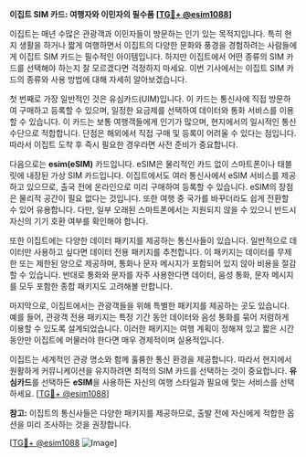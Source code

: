 **이집트 SIM 카드: 여행자와 이민자의 필수품 [[TG💪+ @esim1088](https://t.me/s/esim1088)]**

이집트는 매년 수많은 관광객과 이민자들이 방문하는 인기 있는 목적지입니다. 특히 현지 생활을 하거나 짧게 여행하면서 이집트의 다양한 문화와 풍경을 경험하려는 사람들에게 이집트 SIM 카드는 필수적인 아이템입니다. 하지만 이집트에서 어떤 종류의 SIM 카드를 선택해야 하는지 잘 모르겠다면 걱정하지 마세요. 이번 기사에서는 이집트 SIM 카드의 종류와 사용 방법에 대해 자세히 알아보겠습니다.

첫 번째로 가장 일반적인 것은 유심카드(UIM)입니다. 이 카드는 통신사에 직접 방문하여 구매하고 등록할 수 있으며, 일정한 요금제를 선택하여 데이터와 통화 서비스를 이용할 수 있습니다. 이 카드는 보통 여행객들에게 인기가 많으며, 현지에서의 일시적인 통신 수단으로 적합합니다. 단점은 해외에서 직접 구매 및 등록이 어려울 수 있다는 점입니다. 따라서 이집트 도착 후 즉시 필요한 경우라면 사전 준비가 중요합니다.

다음으로는 **esim(eSIM)** 카드입니다. eSIM은 물리적인 카드 없이 스마트폰이나 태블릿에 내장된 가상 SIM 카드입니다. 이집트에서도 여러 통신사에서 eSIM 서비스를 제공하고 있으므로, 출국 전에 온라인으로 미리 구매하여 등록할 수 있습니다. eSIM의 장점은 물리적 공간이 필요 없다는 것입니다. 또한 여행 중 국가를 바꾸더라도 쉽게 전환할 수 있어 유용합니다. 다만, 일부 오래된 스마트폰에서는 지원되지 않을 수 있으니 반드시 자신의 기기 호환 여부를 확인해야 합니다.

또한 이집트에는 다양한 데이터 패키지를 제공하는 통신사들이 있습니다. 일반적으로 데이터만 사용하고 싶다면 데이터 전용 패키지를 추천합니다. 이 패키지는 데이터를 무제한 또는 제한된 양으로 제공하며, 통화나 문자 메시지가 포함되어 있지 않아 비용을 절감할 수 있습니다. 반대로 통화와 문자를 자주 사용한다면 데이터, 음성 통화, 문자 메시지를 모두 포함한 종합 패키지도 고려해볼 만합니다.

마지막으로, 이집트에서는 관광객들을 위해 특별한 패키지를 제공하는 곳도 있습니다. 예를 들어, 관광객 전용 패키지는 특정 기간 동안 데이터와 음성 통화를 묶어 저렴하게 이용할 수 있도록 설계되었습니다. 이러한 패키지는 여행 계획이 정해져 있고 짧은 시간 동안만 이집트에 머물러야 한다면 매우 경제적이며 실용적입니다.

이집트는 세계적인 관광 명소와 함께 훌륭한 통신 환경을 제공합니다. 따라서 현지에서 원활하게 커뮤니케이션을 유지하려면 최적의 SIM 카드를 선택하는 것이 중요합니다. **유심카드**를 선택하든 **eSIM**을 사용하든 자신의 여행 스타일과 필요에 맞는 서비스를 선택하세요. [[TG💪+ @esim1088](https://t.me/s/esim1088)]

**참고:** 이집트의 통신사들은 다양한 패키지를 제공하므로, 출발 전에 자신에게 적합한 옵션을 미리 조사하는 것을 권장합니다. 

[[TG💪+ @esim1088](https://t.me/s/esim1088) ![Image](https://i.postimg.cc/Y0z9fWf4/image.png)]